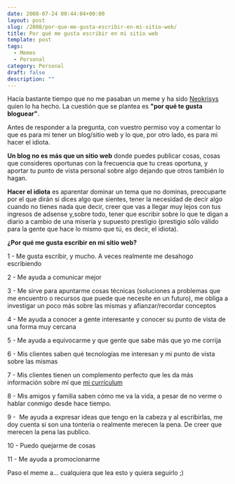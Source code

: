 ```yaml
---
date: 2008-07-24 00:44:04+00:00
layout: post
slug: /2008/por-que-me-gusta-escribir-en-mi-sitio-web/
title: Por qué me gusta escribir en mi sitio web
template: post
tags:
  - Memes
  - Personal
category: Personal
draft: false
description: ""
---
```


Hacía bastante tiempo que no me pasaban un meme y ha sido [Neokrisys](http://neokrisys.com/2008/07/23/10-razones-por-las-que-me-gusta-bloguear/) quien lo ha hecho. La cuestión que se plantea es **"por qué te gusta bloguear"**.

Antes de responder a la pregunta, con vuestro permiso voy a comentar lo que es para mi tener un blog/sitio web y lo que, por otro lado, es para mi hacer el idiota.

**Un blog no es más que un sitio web** donde puedes publicar cosas, cosas que consideres oportunas con la frecuencia que tu creas oportuna, y aportar tu punto de vista personal sobre algo dejando que otros también lo hagan.

**Hacer el idiota** es aparentar dominar un tema que no dominas, preocuparte por el que dirán si dices algo que sientes, tener la necesidad de decir algo cuando no tienes nada que decir, creer que vas a llegar muy lejos con tus ingresos de adsense y,sobre todo, tener que escribir sobre lo que te digan a diario a cambio de una miseria y supuesto prestigio (prestigio sólo válido para la gente que hace lo mismo que tú, es decir, el idiota).

**¿Por qué me gusta escribir en mi sitio web?**

1 - Me gusta escribir, y mucho. A veces realmente me desahogo escribiendo

2 - Me ayuda a comunicar mejor

3 - Me sirve para apuntarme cosas técnicas (soluciones a problemas que me encuentro o recursos que puede que necesite en un futuro), me obliga a investigar un poco más sobre las mismas y afianzar/recordar conceptos

4 - Me ayuda a conocer a gente interesante y conocer su punto de vista de una forma muy cercana

5 - Me ayuda a equivocarme y que gente que sabe más que yo me corrija

6 - Mis clientes saben qué tecnologías me interesan y mi punto de vista sobre las mismas

7 - Mis clientes tienen un complemento perfecto que les da más información sobre mí que [mi currículum](/curriculum-vitae/)

8 - Mis amigos y familia saben cómo me va la vida, a pesar de no verme o hablar conmigo desde hace tiempo.

9 -  Me ayuda a expresar ideas que tengo en la cabeza y al escribirlas, me doy cuenta si son una tontería o realmente merecen la pena. De creer que merecen la pena las publico.

10 - Puedo quejarme de cosas

11 - Me ayuda a promocionarme

Paso el meme a... cualquiera que lea esto y quiera seguirlo ;)
